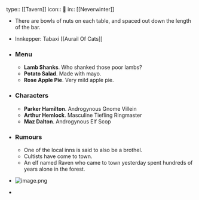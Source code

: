 type:: [[Tavern]]
icon:: 🍻
in:: [[Neverwinter]]

- There are bowls of nuts on each table, and spaced out down the length of the bar.
- Innkepper: Tabaxi [[Aurail Of Cats]]
- ### Menu
  
  * **Lamb Shanks**. Who shanked those poor lambs?
  * **Potato Salad**. Made with mayo.
  * **Rose Apple Pie**. Very mild apple pie.
- ### Characters
  
  * **Parker Hamilton**. Androgynous Gnome Villein
  * **Arthur Hemlock**. Masculine Tiefling Ringmaster
  * **Maz Dalton**. Androgynous Elf Scop
- ### Rumours
  
  * One of the local inns is said to also be a brothel.
  * Cultists have come to town.
  * An elf named Raven who came to town yesterday spent hundreds of years alone in the forest.
- ![image.png](../assets/image_1728033818155_0.png)
-